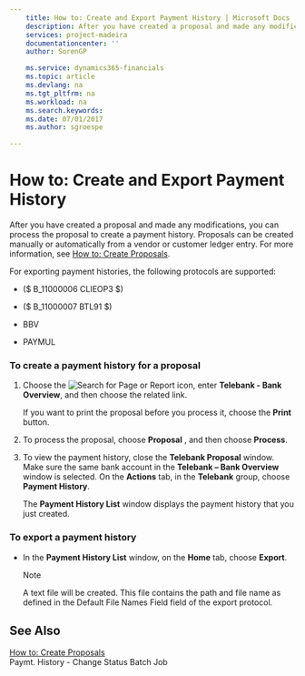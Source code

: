 ```yaml
---
    title: How to: Create and Export Payment History | Microsoft Docs
    description: After you have created a proposal and made any modifications, you can process the proposal to create a payment history. Proposals can be created manually or automatically from a vendor or customer ledger entry. For more information, see [How to: Create Proposals](how-to-create-proposals.md).
    services: project-madeira
    documentationcenter: ''
    author: SorenGP

    ms.service: dynamics365-financials
    ms.topic: article
    ms.devlang: na
    ms.tgt_pltfrm: na
    ms.workload: na
    ms.search.keywords:
    ms.date: 07/01/2017
    ms.author: sgroespe

---
```

# How to: Create and Export Payment History
After you have created a proposal and made any modifications, you can process the proposal to create a payment history. Proposals can be created manually or automatically from a vendor or customer ledger entry. For more information, see [How to: Create Proposals](how-to-create-proposals.md).  
  
 For exporting payment histories, the following protocols are supported:  
  
-   ($ B_11000006 CLIEOP3 $)  
  
-   ($ B_11000007 BTL91 $)  
  
-   BBV  
  
-   PAYMUL  
  
### To create a payment history for a proposal  
  
1.  Choose the ![Search for Page or Report](media/ui-search/search_small.png "Search for Page or Report icon") icon, enter **Telebank - Bank Overview**, and then choose the related link.  
  
     If you want to print the proposal before you process it, choose the **Print** button.  
  
2.  To process the proposal, choose **Proposal** , and then choose **Process**.  
  
3.  To view the payment history, close the **Telebank Proposal** window. Make sure the same bank account in the **Telebank – Bank Overview** window is selected. On the **Actions** tab, in the **Telebank** group, choose **Payment History**.  
  
     The **Payment History List** window displays the payment history that you just created.  
  
### To export a payment history  
  
-   In the **Payment History List** window, on the **Home** tab, choose **Export**.  
  
    > [!NOTE]  
    >  A text file will be created. This file contains the path and file name as defined in the Default File Names Field field of the export protocol.  
  
## See Also  
 [How to: Create Proposals](how-to-create-proposals.md)   
 Paymt. History - Change Status Batch Job